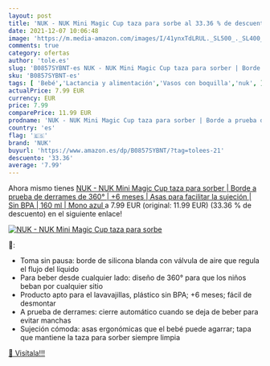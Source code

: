 ```yaml
---
layout: post
title: 'NUK - NUK Mini Magic Cup taza para sorbe al 33.36 % de descuento'
date: 2021-12-07 10:06:48
image: 'https://m.media-amazon.com/images/I/41ynxTdLRUL._SL500_._SL400_.jpg'
comments: true
category: ofertas
author: 'tole.es'
slug: 'B0857SYBNT-es NUK - NUK Mini Magic Cup taza para sorber | Borde a prueba...'
sku: 'B0857SYBNT-es'
tags: [ 'Bebé','Lactancia y alimentación','Vasos con boquilla','nuk', ]
actualPrice: 7.99 EUR
currency: EUR
price: 7.99
comparePrice: 11.99 EUR
prodname: 'NUK - NUK Mini Magic Cup taza para sorber | Borde a prueba de derrames de 360° | +6 meses | Asas para facilitar la sujeción | Sin BPA | 160 ml | Mono  azul '
country: 'es'
flag: '🇪🇸'
brand: 'NUK'
buyurl: 'https://www.amazon.es/dp/B0857SYBNT/?tag=tolees-21'
descuento: '33.36'
average: '7.99'
---
```


Ahora mismo tienes [NUK - NUK Mini Magic Cup taza para sorber | Borde a prueba de derrames de 360° | +6 meses | Asas para facilitar la sujeción | Sin BPA | 160 ml | Mono  azul ](https://www.amazon.es/dp/B0857SYBNT/?tag=tolees-21) a 7.99 EUR (original: 11.99 EUR) (33.36 %  de descuento) en el siguiente enlace!

[![NUK - NUK Mini Magic Cup taza para sorbe](https://m.media-amazon.com/images/I/41ynxTdLRUL._SL500_._SL400_.jpg)](https://www.amazon.es/dp/B0857SYBNT/?tag=tolees-21)

🔎:

- Toma sin pausa: borde de silicona blanda con válvula de aire que regula el flujo del líquido
- Para beber desde cualquier lado: diseño de 360° para que los niños beban por cualquier sitio
- Producto apto para el lavavajillas, plástico sin BPA; +6 meses; fácil de desmontar
- A prueba de derrames: cierre automático cuando se deja de beber para evitar manchas
- Sujeción cómoda: asas ergonómicas que el bebé puede agarrar; tapa que mantiene la taza para sorber siempre limpia

[🛒 Visítala!!!](https://www.amazon.es/dp/B0857SYBNT/?tag=tolees-21)
